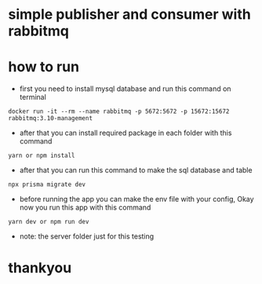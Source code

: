 # simple publisher and consumer with rabbitmq

# how to run
- first you need to install mysql database and run this command on terminal
```
docker run -it --rm --name rabbitmq -p 5672:5672 -p 15672:15672 rabbitmq:3.10-management
```
- after that you can install required package in each folder with this command
```
yarn or npm install
```
- after that you can run this command to make the sql database and table
```
npx prisma migrate dev
```
- before running the app you can make the env file with your config, Okay now you run this app with this command
```
yarn dev or npm run dev
```

- note: the server folder just for this testing

# thankyou